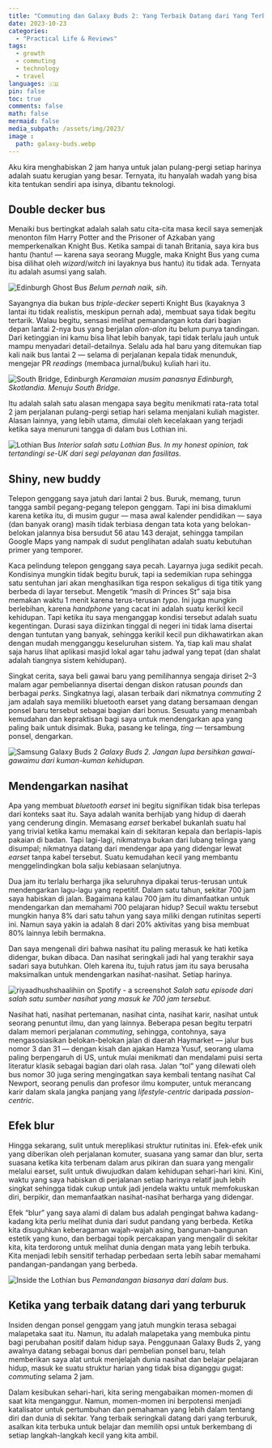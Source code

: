 ```yaml
---
title: "Commuting dan Galaxy Buds 2: Yang Terbaik Datang dari Yang Terburuk"
date: 2023-10-23
categories:
  - "Practical Life & Reviews"
tags:
  - growth
  - commuting
  - technology
  - travel
languages: 🇮🇩
pin: false
toc: true
comments: false
math: false
mermaid: false
media_subpath: /assets/img/2023/
image :
  path: galaxy-buds.webp
---
```


Aku kira menghabiskan 2 jam hanya untuk jalan pulang-pergi setiap harinya adalah suatu kerugian yang besar. Ternyata, itu hanyalah wadah yang bisa kita tentukan sendiri apa isinya, dibantu teknologi.

## Double decker bus

Menaiki bus bertingkat adalah salah satu cita-cita masa kecil saya semenjak menonton film Harry Potter and the Prisoner of Azkaban yang memperkenalkan Knight Bus. Ketika sampai di tanah Britania, saya kira bus hantu (hantu! — karena saya seorang Muggle, maka Knight Bus yang cuma bisa dilihat oleh *wizard*/*witch* ini layaknya bus hantu) itu tidak ada. Ternyata itu adalah asumsi yang salah.

![Edinburgh Ghost Bus](edinburgh-ghost-bus.webp)
_Belum pernah naik, sih._

Sayangnya dia bukan bus *triple-decker* seperti Knight Bus (kayaknya 3 lantai itu tidak realistis, meskipun pernah ada), membuat saya tidak begitu tertarik. Walau begitu, sensasi melihat pemandangan kota dari bagian depan lantai 2-nya bus yang berjalan *alon-alon* itu belum punya tandingan. Dari ketinggian ini kamu bisa lihat lebih banyak, tapi tidak terlalu jauh untuk mampu menyadari detail-detailnya. Selalu ada hal baru yang ditemukan tiap kali naik bus lantai 2 — selama di perjalanan kepala tidak menunduk, mengejar PR *readings* (membaca jurnal/buku) kuliah hari itu.

![South Bridge, Edinburgh](edinburgh-south-bridge.webp)
_Keramaian musim panasnya Edinburgh, Skotlandia. Menuju South Bridge._

Itu adalah salah satu alasan mengapa saya begitu menikmati rata-rata total 2 jam perjalanan pulang-pergi setiap hari selama menjalani kuliah magister. Alasan lainnya, yang lebih utama, dimulai oleh kecelakaan yang terjadi ketika saya menuruni tangga di dalam bus Lothian ini.


![Lothian Bus](lothian-bus.webp)
_Interior salah satu Lothian Bus. In my honest opinion, tak tertandingi se-UK dari segi pelayanan dan fasilitas._

## Shiny, new buddy

Telepon genggang saya jatuh dari lantai 2 bus. Buruk, memang, turun tangga sambil pegang-pegang telepon genggam. Tapi ini bisa dimaklumi karena ketika itu, di musim gugur — masa awal kalender pendidikan — saya (dan banyak orang) masih tidak terbiasa dengan tata kota yang belokan-belokan jalannya bisa bersudut 56 atau 143 derajat, sehingga tampilan Google Maps yang nampak di sudut penglihatan adalah suatu kebutuhan primer yang temporer.

Kaca pelindung telepon genggang saya pecah. Layarnya juga sedikit pecah. Kondisinya mungkin tidak begitu buruk, tapi ia sedemikian rupa sehingga satu sentuhan jari akan menghasilkan tiga respon sekaligus di tiga titik yang berbeda di layar tersebut. Mengetik “masih di Princes St” saja bisa memakan waktu 1 menit karena terus-terusan *typo*. Ini juga mungkin berlebihan, karena *handphone* yang cacat ini adalah suatu kerikil kecil kehidupan. Tapi ketika itu saya menganggap kondisi tersebut adalah suatu kegentingan. Durasi saya diizinkan tinggal di negeri ini tidak lama disertai dengan tuntutan yang banyak, sehingga kerikil kecil pun dikhawatirkan akan dengan mudah mengganggu keseluruhan sistem. Ya, tiap kali mau shalat saja harus lihat aplikasi masjid lokal agar tahu jadwal yang tepat (dan shalat adalah tiangnya sistem kehidupan).

Singkat cerita, saya beli gawai baru yang pemilihannya sengaja diriset 2–3 malam agar pembeliannya disertai dengan diskon ratusan *pounds* dan berbagai *perks*. Singkatnya lagi, alasan terbaik dari nikmatnya *commuting* 2 jam adalah saya memiliki bluetooth earset yang datang bersamaan dengan ponsel baru tersebut sebagai bagian dari bonus. Sesuatu yang menambah kemudahan dan kepraktisan bagi saya untuk mendengarkan apa yang paling baik untuk disimak. Buka, pasang ke telinga, *ting* — tersambung ponsel, dengarkan.


![Samsung Galaxy Buds 2](galaxy-buds.webp)
_Galaxy Buds 2. Jangan lupa bersihkan gawai-gawaimu dari kuman-kuman kehidupan._


## Mendengarkan nasihat

Apa yang membuat *bluetooth earset* ini begitu signifikan tidak bisa terlepas dari konteks saat itu. Saya adalah wanita berhijab yang hidup di daerah yang cenderung dingin. Memasang *earset* berkabel bukanlah suatu hal yang trivial ketika kamu memakai kain di sekitaran kepala dan berlapis-lapis pakaian di badan. Tapi lagi-lagi, nikmatnya bukan dari lubang telinga yang disumpal; nikmatnya datang dari mendengar apa yang didengar lewat *earset* tanpa kabel tersebut. Suatu kemudahan kecil yang membantu menggelindingkan bola salju kebiasaan selanjutnya.

Dua jam itu terlalu berharga jika seluruhnya dipakai terus-terusan untuk mendengarkan lagu-lagu yang repetitif. Dalam satu tahun, sekitar 700 jam saya habiskan di jalan. Bagaimana kalau 700 jam itu dimanfaatkan untuk mendengarkan dan memahami 700 pelajaran hidup? Secuil waktu tersebut mungkin hanya 8% dari satu tahun yang saya miliki dengan rutinitas seperti ini. Namun saya yakin ia adalah 8 dari 20% aktivitas yang bisa membuat 80% lainnya lebih bermakna.

Dan saya mengenali diri bahwa nasihat itu paling merasuk ke hati ketika didengar, bukan dibaca. Dan nasihat seringkali jadi hal yang terakhir saya sadari saya butuhkan. Oleh karena itu, tujuh ratus jam itu saya berusaha maksimalkan untuk mendengarkan nasihat-nasihat. Setiap harinya.


![riyaadhushshaalihiin on Spotify - a screenshot](riyaadhushshaalihiin-spotify.webp)
_Salah satu episode dari salah satu sumber nasihat yang masuk ke 700 jam tersebut._


Nasihat hati, nasihat pertemanan, nasihat cinta, nasihat karir, nasihat untuk seorang penuntut ilmu, dan yang lainnya. Beberapa pesan begitu terpatri dalam memori perjalanan *commuting*, sehingga, contohnya, saya mengasosiasikan belokan-belokan jalan di daerah Haymarket — jalur bus nomor 3 dan 31 — dengan kisah dan ajakan Hamza Yusuf, seorang ulama paling berpengaruh di US, untuk mulai menikmati dan mendalami puisi serta literatur klasik sebagai bagian dari olah rasa. Jalan “tol” yang dilewati oleh bus nomor 30 juga sering mengingatkan saya kembali tentang nasihat Cal Newport, seorang penulis dan profesor ilmu komputer, untuk merancang karir dalam skala jangka panjang yang *lifestyle-centric* daripada *passion-centric*.

## Efek blur

Hingga sekarang, sulit untuk mereplikasi struktur rutinitas ini. Efek-efek unik yang diberikan oleh perjalanan komuter, suasana yang samar dan blur, serta suasana ketika kita terbenam dalam arus pikiran dan suara yang mengalir melalui earset, sulit untuk diwujudkan dalam kehidupan sehari-hari kini. Kini, waktu yang saya habiskan di perjalanan setiap harinya relatif jauh lebih singkat sehingga tidak cukup untuk jadi jendela waktu untuk memfokuskan diri, berpikir, dan memanfaatkan nasihat-nasihat berharga yang didengar.

Efek “blur” yang saya alami di dalam bus adalah pengingat bahwa kadang-kadang kita perlu melihat dunia dari sudut pandang yang berbeda. Ketika kita disuguhkan keberagaman wajah-wajah asing, bangunan-bangunan estetik yang kuno, dan berbagai topik percakapan yang mengalir di sekitar kita, kita terdorong untuk melihat dunia dengan mata yang lebih terbuka. Kita menjadi lebih sensitif terhadap perbedaan serta lebih sabar memahami pandangan-pandangan yang berbeda.

![Inside the Lothian bus](lothian-bus-inside.webp)
_Pemandangan biasanya dari dalam bus._

## Ketika yang terbaik datang dari yang terburuk

Insiden dengan ponsel genggam yang jatuh mungkin terasa sebagai malapetaka saat itu. Namun, itu adalah malapetaka yang membuka pintu bagi perubahan positif dalam hidup saya. Penggunaan Galaxy Buds 2, yang awalnya datang sebagai bonus dari pembelian ponsel baru, telah memberikan saya alat untuk menjelajah dunia nasihat dan belajar pelajaran hidup, masuk ke suatu struktur harian yang tidak bisa diganggu gugat: *commuting* selama 2 jam.

Dalam kesibukan sehari-hari, kita sering mengabaikan momen-momen di saat kita menganggur. Namun, momen-momen ini berpotensi menjadi katalisator untuk pertumbuhan dan pemahaman yang lebih dalam tentang diri dan dunia di sekitar. Yang terbaik seringkali datang dari yang terburuk, asalkan kita terbuka untuk belajar dan memilih opsi untuk berkembang di setiap langkah-langkah kecil yang kita ambil.
